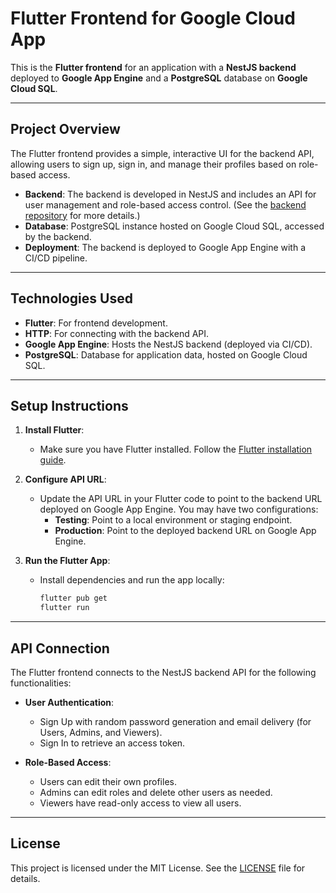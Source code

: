 
# Flutter Frontend for Google Cloud App

This is the **Flutter frontend** for an application with a **NestJS backend** deployed to **Google App Engine** and a **PostgreSQL** database on **Google Cloud SQL**.

---

## Project Overview

The Flutter frontend provides a simple, interactive UI for the backend API, allowing users to sign up, sign in, and manage their profiles based on role-based access.

- **Backend**: The backend is developed in NestJS and includes an API for user management and role-based access control. (See the [backend repository](https://github.com/YOUR_ORG/YOUR_BACKEND_REPO) for more details.)
- **Database**: PostgreSQL instance hosted on Google Cloud SQL, accessed by the backend.
- **Deployment**: The backend is deployed to Google App Engine with a CI/CD pipeline.

---

## Technologies Used

- **Flutter**: For frontend development.
- **HTTP**: For connecting with the backend API.
- **Google App Engine**: Hosts the NestJS backend (deployed via CI/CD).
- **PostgreSQL**: Database for application data, hosted on Google Cloud SQL.

---

## Setup Instructions

1. **Install Flutter**: 
   - Make sure you have Flutter installed. Follow the [Flutter installation guide](https://flutter.dev/docs/get-started/install).

2. **Configure API URL**:
   - Update the API URL in your Flutter code to point to the backend URL deployed on Google App Engine. You may have two configurations:
     - **Testing**: Point to a local environment or staging endpoint.
     - **Production**: Point to the deployed backend URL on Google App Engine.

3. **Run the Flutter App**:
   - Install dependencies and run the app locally:
     ```bash
     flutter pub get
     flutter run
     ```

---

## API Connection

The Flutter frontend connects to the NestJS backend API for the following functionalities:

- **User Authentication**:
  - Sign Up with random password generation and email delivery (for Users, Admins, and Viewers).
  - Sign In to retrieve an access token.

- **Role-Based Access**:
  - Users can edit their own profiles.
  - Admins can edit roles and delete other users as needed.
  - Viewers have read-only access to view all users.

---

## License

This project is licensed under the MIT License. See the [LICENSE](LICENSE) file for details.

